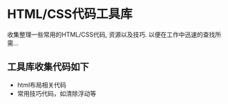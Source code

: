 # HTML/CSS代码工具库
收集整理一些常用的HTML/CSS代码, 资源以及技巧. 以便在工作中迅速的查找所需...

## 工具库收集代码如下
- html布局相关代码
- 常用技巧代码，如清除浮动等
